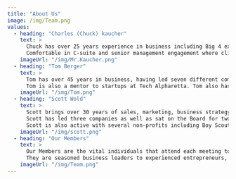 ```yaml
---
title: "About Us"
image: /img/Team.png
values:
  - heading: "Charles (Chuck) kaucher"
    text: >
      Chuck has over 25 years experience in business including Big 4 experience as a CPA and in the financial markets as a private trader. 
      Comfortable in C-suite and senior management engagement where client relations are critical to business development and strategic alliances. 
    imageUrl: "/img/Mr.Kaucher.png"
  - heading: "Tom Berger"
    text: >
      Tom has over 45 years in business, having led seven different companies as well as held the positions of a Company Officer/Board Member with several since 1990. 
      Tom is also a mentor to startups at Tech Alpharetta. Tom also has published hundreds of business articles to his website CXO-Atlas
    imageUrl: "/img/Tom.png"
  - heading: "Scott Wold"
    text: >
      Scott brings over 30 years of sales, marketing, business strategy, and executive leadership experience when mentoring founders of startups. 
      Scott has led three companies as well as sat on the Board for two companies.
      Scott is also active with several non-profits including Boy Scouts of America, Rotary International, and Kiwanis International 
    imageUrl: "/img/scott.png"
  - heading: "Our Members"
    text: >
      Our Members are the vital individuals that attend each meeting to provide help and feedback to the presenters. 
      They are seasoned business leaders to experienced entrepreneurs, who share a common belief in "paying it forward" to help new entrepreneurs and companies succeed. 
    imageUrl: "/img/Team.png"
---
```

